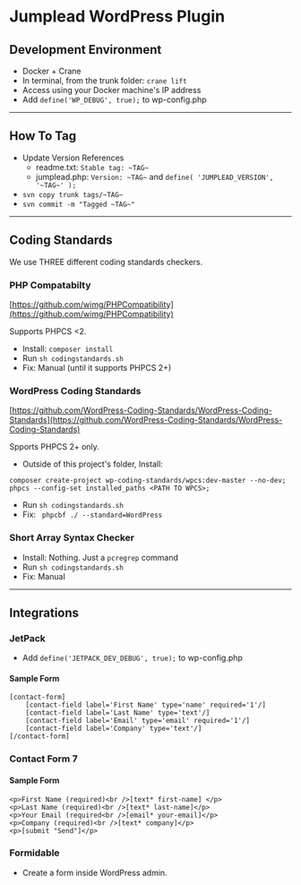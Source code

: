 # Jumplead WordPress Plugin

## Development Environment

* Docker + Crane
* In terminal, from the trunk folder: ```crane lift```
* Access using your Docker machine's IP address
* Add ```define('WP_DEBUG', true);``` to wp-config.php

---

## How To Tag

* Update Version References
    * readme.txt: `Stable tag: ~TAG~`
    * jumplead.php: `Version: ~TAG~` and `define( 'JUMPLEAD_VERSION', '~TAG~' );`
* `svn copy trunk tags/~TAG~`
* `svn commit -m "Tagged ~TAG~"`

---

## Coding Standards

We use THREE different coding standards checkers.

### PHP Compatabilty

[https://github.com/wimg/PHPCompatibility](https://github.com/wimg/PHPCompatibility)

Supports PHPCS <2.

* Install: ```composer install```
* Run ```sh codingstandards.sh```
* Fix: Manual (until it supports PHPCS 2+)

### WordPress Coding Standards

[https://github.com/WordPress-Coding-Standards/WordPress-Coding-Standards](https://github.com/WordPress-Coding-Standards/WordPress-Coding-Standards)

Spports PHPCS 2+ only.

* Outside of this project's folder, Install:

```
composer create-project wp-coding-standards/wpcs:dev-master --no-dev;
phpcs --config-set installed_paths <PATH TO WPCS>;
```

* Run ```sh codingstandards.sh```
* Fix: ``` phpcbf ./ --standard=WordPress```

### Short Array Syntax Checker

* Install: Nothing. Just a ```pcregrep``` command
* Run ```sh codingstandards.sh```
* Fix: Manual

---

## Integrations

### JetPack

* Add ```define('JETPACK_DEV_DEBUG', true);``` to wp-config.php

#### Sample Form

    [contact-form]
        [contact-field label='First Name' type='name' required='1'/]
        [contact-field label='Last Name' type='text'/]
        [contact-field label='Email' type='email' required='1'/]
        [contact-field label='Company' type='text'/]
    [/contact-form]

### Contact Form 7

#### Sample Form

    <p>First Name (required)<br />[text* first-name] </p>
    <p>Last Name (required)<br />[text* last-name]</p>
    <p>Your Email (required<br />[email* your-email]</p>
    <p>Company (required)<br />[text* company]</p>
    <p>[submit "Send"]</p>

### Formidable

* Create a form inside WordPress admin.
